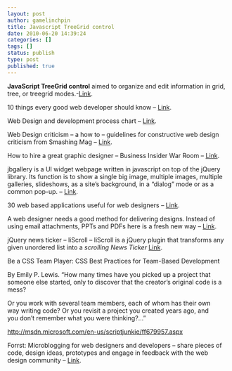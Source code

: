 ```yaml
---
layout: post
author: gamelinchpin
title: Javascript TreeGrid control
date: 2010-06-20 14:39:24
categories: []
tags: []
status: publish
type: post
published: true
---
```

**JavaScript TreeGrid control** aimed to organize and edit information
in grid, tree, or treegrid modes.-[Link](http://www.maxtreegrid.com/).

<span><span>10 things every good web developer should know –
[Link](http://jonraasch.com/blog/10-things-every-web-developer-should-know-2).</span></span>

Web Design and development process chart –
[Link](http://www.imageworksstudio.com/lounge/web-design-development-process-chart/index.html).

Web Design criticism – a how to – guidelines for constructive web design
criticism from Smashing Mag –
[Link](http://www.smashingmagazine.com/2010/03/02/web-design-criticism-a-how-to/).

How to hire a great graphic designer – Business Insider War Room –
[Link](http://www.businessinsider.com/how-to-hire-a-great-graphic-designer-2009-12#where-to-look-ask-around-1).

jbgallery is a UI widget webpage written in javascript on top of the
jQuery library. Its function is to show a single big image, multiple
images, multiple galleries, slideshows, as a site’s background, in a
“dialog” mode or as a common pop-up. –
[Link](http://maxb.net/scripts/jbgallery-2.0/).

30 web based applications useful for web designers –
[Link](http://www.mostinspired.com/blog/2010/04/27/30-useful-web-based-applications-for-designers/).

A web designer needs a good method for delivering designs. Instead of
using email attachments, PPTs and PDFs here is a fresh new way –
[Link](http://www.theclientspace.com/design-slideshow?v1).

jQuery news ticker – liScroll – liScroll is a jQuery plugin that
transforms any given unordered list into a *scrolling News Ticker*
[Link](http://www.gcmingati.net/wordpress/wp-content/lab/jquery/newsticker/jq-liscroll/scrollanimate.html).

Be a CSS Team
Player: CSS Best Practices for Team-Based Development

By Emily P. Lewis.
 “How many times have you picked up a project that someone else started,
only to discover that the creator’s original code is a mess?

Or you work with several team members, each of whom has their own
way writing code? Or you revisit a project you created years ago, and
you don’t remember what you were thinking?…”

<http://msdn.microsoft.com/en-us/scriptjunkie/ff679957.aspx>

Forrst: Microblogging for web designers and developers – share pieces of
code, design ideas, prototypes and engage in feedback with the web
design community – [Link](http://mashable.com/2010/06/19/forrst/).
